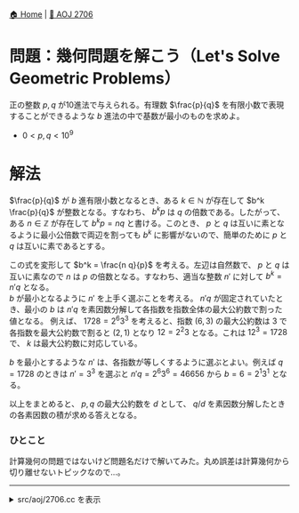[🏠 Home](../index.md)  |  [🔗 AOJ 2706](https://judge.u-aizu.ac.jp/onlinejudge/description.jsp?id=2706&lang=jp)

# 問題：幾何問題を解こう（Let's Solve Geometric Problems）
正の整数 $p, q$ が10進法で与えられる。有理数 $\frac{p}{q}$ を有限小数で表現することができるような $b$ 進法の中で基数が最小のものを求めよ。

- $0 < p, q < 10^9$

# 解法
$\frac{p}{q}$ が $b$ 進有限小数となるとき、ある $k \in \mathbb{N}$ が存在して $b^k \frac{p}{q}$ が整数となる。すなわち、 $b^k p$ は $q$ の倍数である。したがって、ある $n \in \mathbb{Z}$ が存在して $b^k p = n q$ と書ける。このとき、 $p$ と $q$ は互いに素となるように最小公倍数で両辺を割っても $b^k$ に影響がないので、簡単のために $p$ と $q$ は互いに素であるとする。

この式を変形して $b^k = \frac{n q}{p}$ を考える。左辺は自然数で、 $p$ と $q$ は互いに素なので $n$ は $p$ の倍数となる。すなわち、適当な整数 $n'$ に対して $b^k = n' q$ となる。  
$b$ が最小となるように $n'$ を上手く選ぶことを考える。 $n' q$ が固定されていたとき、最小の $b$ は $n' q$ を素因数分解して各指数を指数全体の最大公約数で割った値となる。  例えば、 $1728 = 2^6 3^3$ を考えると、指数 $(6, 3)$ の最大公約数は $3$ で各指数を最大公約数で割ると $(2, 1)$ となり $12 = 2^2 3$ となる。これは $12^3 = 1728$ で、 $k$ は最大公約数に対応している。

$b$ を最小とするような $n'$ は、各指数が等しくするように選ぶとよい。例えば $q = 1728$ のときは $n' = 3^3$ を選ぶと $n' q = 2^6 3^6 = 46656$ から $b = 6 = 2^1 3^1$ となる。

以上をまとめると、 $p, q$ の最大公約数を $d$ として、 $q / d$ を素因数分解したときの各素因数の積が求める答えとなる。

### ひとこと
計算幾何の問題ではないけど問題名だけで解いてみた。丸め誤差は計算幾何から切り離せないトピックなので…。

---------------------------------------------------------------------------------------------

<details>
<summary>src/aoj/2706.cc を表示</summary>

```cpp
#include <iostream>
#include <numeric>
#include <vector>
#include <cmath>

using ll = long long;

template<class T>
std::vector<std::pair<T, T>> PrimeFactorization(T n) {
    std::vector<std::pair<T, T>> pf;
    T m = n;
    for (T i = 2; i * i <= n; ++i) {
        if (m % i != 0) continue;
        T cnt = 0;
        while (m % i == 0) { ++cnt; m /= i; }
        pf.emplace_back(std::make_pair(i, cnt));
    }
    if (1 < m) pf.emplace_back(std::make_pair(m, 1));

    return pf;
}

int main() {
  ll p, q;
  std::cin >> p >> q;

  q /= std::gcd(p, q);
  const auto pf = PrimeFactorization(q);

  ll ans = std::accumulate(pf.begin(), pf.end(), (ll)1, [](ll acc, const auto &pf_i) {
    return acc * pf_i.first;
  });

  std::cout << ans << std::endl;

  return 0;
}
```

</details>
